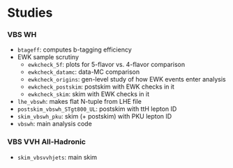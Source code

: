 # Studies

### VBS WH
- `btageff`: computes b-tagging efficiency
- EWK sample scrutiny
    - `ewkcheck_5f`: plots for 5-flavor vs. 4-flavor comparison
    - `ewkcheck_datamc`: data-MC comparison
    - `ewkcheck_origins`: gen-level study of how EWK events enter analysis
    - `ewkcheck_postskim`: postskim with EWK checks in it
    - `ewkcheck_skim`: skim with EWK checks in it
- `lhe_vbswh`: makes flat N-tuple from LHE file
- `postskim_vbswh_STgt800_UL`: postskim with ttH lepton ID
- `skim_vbswh_pku`: skim (+ postskim) with PKU lepton ID
- `vbswh`: main analysis code

### VBS VVH All-Hadronic
- `skim_vbsvvhjets`: main skim
